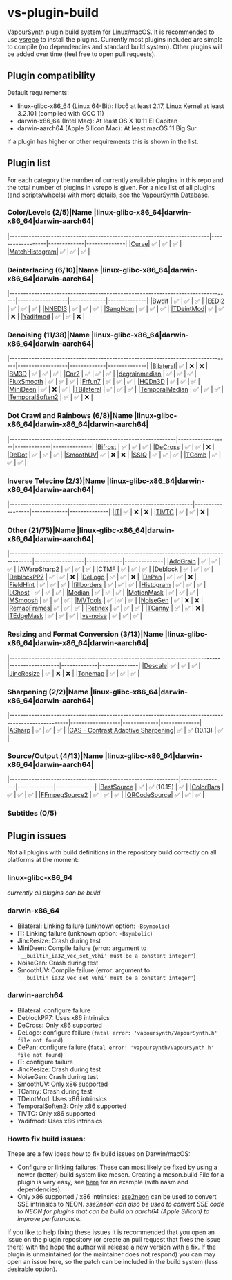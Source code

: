 # vs-plugin-build

[VapourSynth](https://www.vapoursynth.com/) plugin build system for Linux/macOS. It is recommended to use [vsrepo](https://github.com/vapoursynth/vsrepo/) to install the plugins.
Currently most plugins included are simple to compile (no dependencies and standard build system). Other plugins will be added over time (feel free to open pull requests).

## Plugin compatibility

Default requirements:
- linux-glibc-x86_64 (Linux 64-Bit): libc6 at least 2.17, Linux Kernel at least 3.2.101 (compiled with GCC 11)
- darwin-x86_64 (Intel Mac): At least OS X 10.11 El Capitan
- darwin-aarch64 (Apple Silicon Mac): At least macOS 11 Big Sur

If a plugin has higher or other requirements this is shown in the list.

## Plugin list

For each category the number of currently available plugins in this repo and the total number of plugins in vsrepo is given.
For a nice list of all plugins (and scripts/wheels) with more details, see the [VapourSynth Database](https://vsdb.top/vsrepogui).


### Color/Levels (2/5)|Name                                                                    |linux-glibc-x86_64|darwin-x86_64|darwin-aarch64|
|------------------------------------------------------------------------|------------------|-------------|--------------|
|[Curve](https://github.com/HomeOfVapourSynthEvolution/VapourSynth-Curve)|        ✅         |      ✅      |      ✅       |
|[MatchHistogram](https://github.com/dubhater/vapoursynth-matchhistogram)|        ✅         |      ✅      |      ✅       |

### Deinterlacing (6/10)|Name                                                                            |linux-glibc-x86_64|darwin-x86_64|darwin-aarch64|
|--------------------------------------------------------------------------------|------------------|-------------|--------------|
|[Bwdif](https://github.com/HomeOfVapourSynthEvolution/VapourSynth-Bwdif)        |        ✅         |      ✅      |      ✅       |
|[EEDI2](https://github.com/HomeOfVapourSynthEvolution/VapourSynth-EEDI2)        |        ✅         |      ✅      |      ✅       |
|[NNEDI3](https://github.com/dubhater/vapoursynth-nnedi3)                        |        ✅         |      ✅      |      ✅       |
|[SangNom](https://github.com/dubhater/vapoursynth-sangnom)                      |        ✅         |      ✅      |      ✅       |
|[TDeintMod](https://github.com/HomeOfVapourSynthEvolution/VapourSynth-TDeintMod)|        ✅         |      ✅      |      ❌       |
|[Yadifmod](https://github.com/HomeOfVapourSynthEvolution/VapourSynth-Yadifmod)  |        ✅         |      ✅      |      ❌       |

### Denoising (11/38)|Name                                                                            |linux-glibc-x86_64|darwin-x86_64|darwin-aarch64|
|--------------------------------------------------------------------------------|------------------|-------------|--------------|
|[Bilateral](https://github.com/HomeOfVapourSynthEvolution/VapourSynth-Bilateral)|        ✅         |      ❌      |      ❌       |
|[BM3D](https://github.com/HomeOfVapourSynthEvolution/VapourSynth-BM3D)          |        ✅         |      ✅      |      ✅       |
|[Cnr2](https://github.com/dubhater/vapoursynth-cnr2)                            |        ✅         |      ✅      |      ✅       |
|[degrainmedian](https://github.com/dubhater/vapoursynth-degrainmedian)          |        ✅         |      ✅      |      ✅       |
|[FluxSmooth](https://github.com/dubhater/vapoursynth-fluxsmooth)                |        ✅         |      ✅      |      ✅       |
|[Frfun7](https://github.com/dubhater/vapoursynth-frfun7)                        |        ✅         |      ✅      |      ✅       |
|[HQDn3D](https://github.com/theChaosCoder/vapoursynth-hqdn3d)                   |        ✅         |      ✅      |      ✅       |
|[MiniDeen](https://github.com/dubhater/vapoursynth-minideen)                    |        ✅         |      ❌      |      ✅       |
|[TBilateral](https://github.com/dubhater/vapoursynth-tbilateral)                |        ✅         |      ✅      |      ✅       |
|[TemporalMedian](https://github.com/dubhater/vapoursynth-temporalmedian)        |        ✅         |      ✅      |      ✅       |
|[TemporalSoften2](https://github.com/dubhater/vapoursynth-temporalsoften2)      |        ✅         |      ✅      |      ❌       |

### Dot Crawl and Rainbows (6/8)|Name                                                        |linux-glibc-x86_64|darwin-x86_64|darwin-aarch64|
|------------------------------------------------------------|------------------|-------------|--------------|
|[Bifrost](https://github.com/dubhater/vapoursynth-bifrost)  |        ✅         |      ✅      |      ✅       |
|[DeCross](https://github.com/dubhater/vapoursynth-decross)  |        ✅         |      ✅      |      ❌       |
|[DeDot](https://github.com/dubhater/vapoursynth-dedot)      |        ✅         |      ✅      |      ✅       |
|[SmoothUV](https://github.com/dubhater/vapoursynth-smoothuv)|        ✅         |      ❌      |      ❌       |
|[SSIQ](https://github.com/dubhater/vapoursynth-ssiq)        |        ✅         |      ✅      |      ✅       |
|[TComb](https://github.com/dubhater/vapoursynth-tcomb)      |        ✅         |      ✅      |      ✅       |

### Inverse Telecine (2/3)|Name                                                              |linux-glibc-x86_64|darwin-x86_64|darwin-aarch64|
|------------------------------------------------------------------|------------------|-------------|--------------|
|[IT](https://github.com/HomeOfVapourSynthEvolution/VapourSynth-IT)|        ✅         |      ❌      |      ❌       |
|[TIVTC](https://github.com/dubhater/vapoursynth-tivtc)            |        ✅         |      ✅      |      ❌       |

### Other (21/75)|Name                                                                                  |linux-glibc-x86_64|darwin-x86_64|darwin-aarch64|
|--------------------------------------------------------------------------------------|------------------|-------------|--------------|
|[AddGrain](https://github.com/HomeOfVapourSynthEvolution/VapourSynth-AddGrain)        |        ✅         |      ✅      |      ✅       |
|[AWarpSharp2](https://github.com/dubhater/vapoursynth-awarpsharp2)                    |        ✅         |      ✅      |      ✅       |
|[CTMF](https://github.com/HomeOfVapourSynthEvolution/VapourSynth-CTMF)                |        ✅         |      ✅      |      ✅       |
|[Deblock](https://github.com/HomeOfVapourSynthEvolution/VapourSynth-Deblock)          |        ✅         |      ✅      |      ✅       |
|[DeblockPP7](https://github.com/HomeOfVapourSynthEvolution/VapourSynth-DeblockPP7)    |        ✅         |      ✅      |      ❌       |
|[DeLogo](https://github.com/HomeOfVapourSynthEvolution/VapourSynth-DeLogo)            |        ✅         |      ✅      |      ❌       |
|[DePan](https://github.com/Vapoursynth-Plugins-Gitify/DePan)                          |        ✅         |      ✅      |      ❌       |
|[FieldHint](https://github.com/dubhater/vapoursynth-fieldhint)                        |        ✅         |      ✅      |      ✅       |
|[fillborders](https://github.com/dubhater/vapoursynth-fillborders)                    |        ✅         |      ✅      |      ✅       |
|[Histogram](https://github.com/dubhater/vapoursynth-histogram)                        |        ✅         |      ✅      |      ✅       |
|[LGhost](https://github.com/HomeOfVapourSynthEvolution/VapourSynth-LGhost)            |        ✅         |      ✅      |      ✅       |
|[Median](https://github.com/dubhater/vapoursynth-median)                              |        ✅         |      ✅      |      ✅       |
|[MotionMask](https://github.com/dubhater/vapoursynth-motionmask)                      |        ✅         |      ✅      |      ✅       |
|[MSmoosh](https://github.com/dubhater/vapoursynth-msmoosh)                            |        ✅         |      ✅      |      ✅       |
|[MVTools](https://github.com/dubhater/vapoursynth-mvtools)                            |        ✅         |      ✅      |      ✅       |
|[NoiseGen](https://github.com/theChaosCoder/vapoursynth-noisegen)                     |        ✅         |      ❌      |      ❌       |
|[RemapFrames](https://github.com/Irrational-Encoding-Wizardry/Vapoursynth-RemapFrames)|        ✅         |      ✅      |      ✅       |
|[Retinex](https://github.com/HomeOfVapourSynthEvolution/VapourSynth-Retinex)          |        ✅         |      ✅      |      ✅       |
|[TCanny](https://github.com/HomeOfVapourSynthEvolution/VapourSynth-TCanny)            |        ✅         |      ✅      |      ❌       |
|[TEdgeMask](https://github.com/dubhater/vapoursynth-tedgemask)                        |        ✅         |      ✅      |      ✅       |
|[vs-noise](https://github.com/wwww-wwww/vs-noise)                                     |        ✅         |      ✅      |      ✅       |

### Resizing and Format Conversion (3/13)|Name                                                                        |linux-glibc-x86_64|darwin-x86_64|darwin-aarch64|
|----------------------------------------------------------------------------|------------------|-------------|--------------|
|[Descale](https://github.com/Jaded-Encoding-Thaumaturgy/vapoursynth-descale)|        ✅         |      ✅      |      ✅       |
|[JincResize](https://github.com/Kiyamou/VapourSynth-JincResize)             |        ✅         |      ❌      |      ❌       |
|[Tonemap](https://github.com/ifb/vapoursynth-tonemap)                       |        ✅         |      ✅      |      ✅       |

### Sharpening (2/2)|Name                                                                                               |linux-glibc-x86_64|darwin-x86_64|darwin-aarch64|
|---------------------------------------------------------------------------------------------------|------------------|-------------|--------------|
|[ASharp](https://github.com/dubhater/vapoursynth-asharp)                                           |        ✅         |      ✅      |      ✅       |
|[CAS - Contrast Adaptive Sharpening](https://github.com/HomeOfVapourSynthEvolution/VapourSynth-CAS)|        ✅         |  ✅ (10.13)  |      ✅       |

### Source/Output (4/13)|Name                                                         |linux-glibc-x86_64|darwin-x86_64|darwin-aarch64|
|-------------------------------------------------------------|------------------|-------------|--------------|
|[BestSource](https://github.com/vapoursynth/bestsource)      |        ✅         |  ✅ (10.15)  |      ✅       |
|[ColorBars](https://github.com/ifb/vapoursynth-colorbars)    |        ✅         |      ✅      |      ✅       |
|[FFmpegSource2](https://github.com/FFMS/ffms2)               |        ✅         |      ✅      |      ✅       |
|[QRCodeSource](https://github.com/jeremypoulter/QRCodeSource)|        ✅         |      ✅      |      ✅       |

### Subtitles (0/5)


## Plugin issues

Not all plugins with build definitions in the repository build correctly on all platforms at the moment:

### linux-glibc-x86_64
*currently all plugins can be build*

### darwin-x86_64
- Bilateral: Linking failure (unknown option: `-Bsymbolic`)
- IT: Linking failure (unknown option: `-Bsymbolic`)
- JincResize: Crash during test
- MiniDeen: Compile failure (error: argument to `'__builtin_ia32_vec_set_v8hi' must be a constant integer'`)
- NoiseGen: Crash during test
- SmoothUV: Compile failure (error: argument to `'__builtin_ia32_vec_set_v8hi' must be a constant integer'`)

### darwin-aarch64
- Bilateral: configure failure
- DeblockPP7: Uses x86 intrinsics
- DeCross: Only x86 supported
- DeLogo: configure failure (`fatal error: 'vapoursynth/VapourSynth.h' file not found`)
- DePan: configure failure (`fatal error: 'vapoursynth/VapourSynth.h' file not found`)
- IT: configure failure
- JincResize: Crash during test
- NoiseGen: Crash during test
- SmoothUV: Only x86 supported
- TCanny: Crash during test
- TDeintMod: Uses x86 intrinsics
- TemporalSoften2: Only x86 supported
- TIVTC: Only x86 supported
- Yadifmod: Uses x86 intrinsics

### Howto fix build issues:
These are a few ideas how to fix build issues on Darwin/macOS:
- Configure or linking failures: These can most likely be fixed by using a newer (better) build system like meson. Creating a meson.build File for a plugin is very easy, see [here](https://github.com/dubhater/vapoursynth-mvtools/blob/master/meson.build) for an example (with nasm and dependencies).
- Only x86 supported / x86 intrinsics: [sse2neon](https://github.com/DLTcollab/sse2neon) can be used to convert SSE intrinsics to NEON. *sse2neon can also be used to convert SSE code to NEON for plugins that can be build on aarch64 (Apple Silicon) to improve performance.* 

If you like to help fixing these issues it is recommended that you open an issue on the plugin repository (or create an pull request that fixes the issue there) with the hope the author will release a new version with a fix. If the plugin is unmaintained (or the maintainer does not respond) you can may open an issue here, so the patch can be included in the build system (less desirable option).
